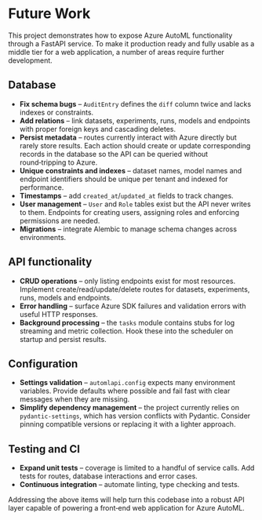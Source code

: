 # Future Work

This project demonstrates how to expose Azure AutoML functionality through a FastAPI service. To make it production ready and fully usable as a middle tier for a web application, a number of areas require further development.

## Database

- **Fix schema bugs** – `AuditEntry` defines the `diff` column twice and lacks indexes or constraints.
- **Add relations** – link datasets, experiments, runs, models and endpoints with proper foreign keys and cascading deletes.
- **Persist metadata** – routes currently interact with Azure directly but rarely store results. Each action should create or update corresponding records in the database so the API can be queried without round‑tripping to Azure.
- **Unique constraints and indexes** – dataset names, model names and endpoint identifiers should be unique per tenant and indexed for performance.
- **Timestamps** – add `created_at`/`updated_at` fields to track changes.
- **User management** – `User` and `Role` tables exist but the API never writes to them. Endpoints for creating users, assigning roles and enforcing permissions are needed.
- **Migrations** – integrate Alembic to manage schema changes across environments.

## API functionality

- **CRUD operations** – only listing endpoints exist for most resources. Implement create/read/update/delete routes for datasets, experiments, runs, models and endpoints.
- **Error handling** – surface Azure SDK failures and validation errors with useful HTTP responses.
- **Background processing** – the `tasks` module contains stubs for log streaming and metric collection. Hook these into the scheduler on startup and persist results.

## Configuration

- **Settings validation** – `automlapi.config` expects many environment variables. Provide defaults where possible and fail fast with clear messages when they are missing.
- **Simplify dependency management** – the project currently relies on `pydantic-settings`, which has version conflicts with Pydantic. Consider pinning compatible versions or replacing it with a lighter approach.

## Testing and CI

- **Expand unit tests** – coverage is limited to a handful of service calls. Add tests for routes, database interactions and error cases.
- **Continuous integration** – automate linting, type checking and tests.

Addressing the above items will help turn this codebase into a robust API layer capable of powering a front‑end web application for Azure AutoML.
